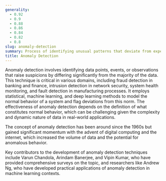 ```yaml
---
generality:
  - 0.92
  - 0.9
  - 0.88
  - 0.86
  - 0.84
  - 0.82
  - 0.8
slug: anomaly-detection
summary: Process of identifying unusual patterns that deviate from expected behavior, often used to detect fraud, network intrusions, or unusual transactions.
title: Anomaly Detection
---
```


Anomaly detection involves identifying data points, events, or observations that raise suspicions by differing significantly from the majority of the data. This technique is critical in various domains, including fraud detection in banking and finance, intrusion detection in network security, system health monitoring, and fault detection in manufacturing processes. It employs statistical, machine learning, and deep learning methods to model the normal behavior of a system and flag deviations from this norm. The effectiveness of anomaly detection depends on the definition of what constitutes normal behavior, which can be challenging given the complexity and dynamic nature of data in real-world applications.

The concept of anomaly detection has been around since the 1960s but gained significant momentum with the advent of digital computing and the internet, which increased the volume of data and the potential for anomalous behavior.

Key contributors to the development of anomaly detection techniques include Varun Chandola, Arindam Banerjee, and Vipin Kumar, who have provided comprehensive surveys on the topic, and researchers like Andrew Ng, who have developed practical applications of anomaly detection in machine learning contexts.
